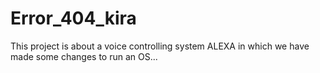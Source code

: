 # Error_404_kira
This project is about a voice controlling system ALEXA  in which we have made some changes to run an OS...
